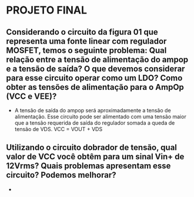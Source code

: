 # PROJETO FINAL
## Considerando o circuito da figura 01 que representa uma fonte linear com regulador MOSFET, temos o seguinte problema: Qual relação entre a tensão de alimentação do ampop e a tensão de saída? O que devemos considerar para esse circuito operar como um LDO? Como obter as tensões de alimentação para o AmpOp (VCC e VEE)?
- A tensão de saída do ampop será aproximadamente a tensão de alimentação. Esse circuito pode ser alimentado com uma tensão maior que a tensão requerida de saída do regulador somada a queda de tensão de VDS. VCC = VOUT + VDS
## Utilizando o circuito dobrador de tensão, qual valor de VCC você obtêm para um sinal Vin+ de 12Vrms? Quais problemas apresentam esse circuito? Podemos melhorar?
- 
